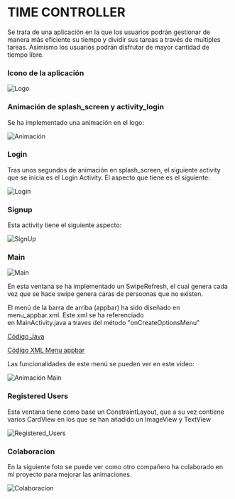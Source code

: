 # TIME CONTROLLER

Se trata de una aplicación en la que los usuarios podrán gestionar de manera más
eficiente su tiempo y dividir sus tareas a través de multiples tareas. Asimismo
los usuarios podrán disfrutar de mayor cantidad de tiempo libre.

### Icono de la aplicación

![Logo](img/logo_aplicacion.png)

### Animación de splash_screen y activity_login
Se ha implementado una animación en el logo:

![Animación](img/anim_splash.gif)

### Login
Tras unos segundos de animación en splash_screen, el siguiente activity que se inicia es el Login Activity.
El aspecto que tiene es el siguiente:

![Login](img/login.PNG)

### Signup
Esta activity tiene el siguiente aspecto:

![SignUp](img/register.PNG)

### Main
![Main](img/main.PNG)

En esta ventana se ha implementado un SwipeRefresh, el cual genera cada vez que se hace
swipe genera caras de persoonas que no existen.

El menú de la barra de arriba (appbar) ha sido diseñado en menu_appbar.xml. Este xml se ha referenciado  
en MainActivity.java a traves del método "onCreateOptionsMenu"

[Código Java](https://github.com/manu0120/First_v3/blob/testConstraintLayout/app/src/main/java/com/arias/first/MainActivity.java)

[Código XML Menu appbar](https://github.com/manu0120/First_v3/blob/testConstraintLayout/app/src/main/res/menu/menu_appbar.xml)

Las funcionalidades de este menú se pueden ver en este video:

![Animación Main](img/anim_main.gif)

### Registered Users
Esta ventana tiene como base un ConstraintLayout, que a su vez contiene varios CardView en
los que se han añadido un ImageView y TextView

![Registered_Users](img/registered_users.PNG)

### Colaboracion

En la siguiente foto se puede ver como otro compañero ha colaborado en mi proyecto para
mejorar las animaciones.

![Colaboracion](img/colaboracion.PNG)